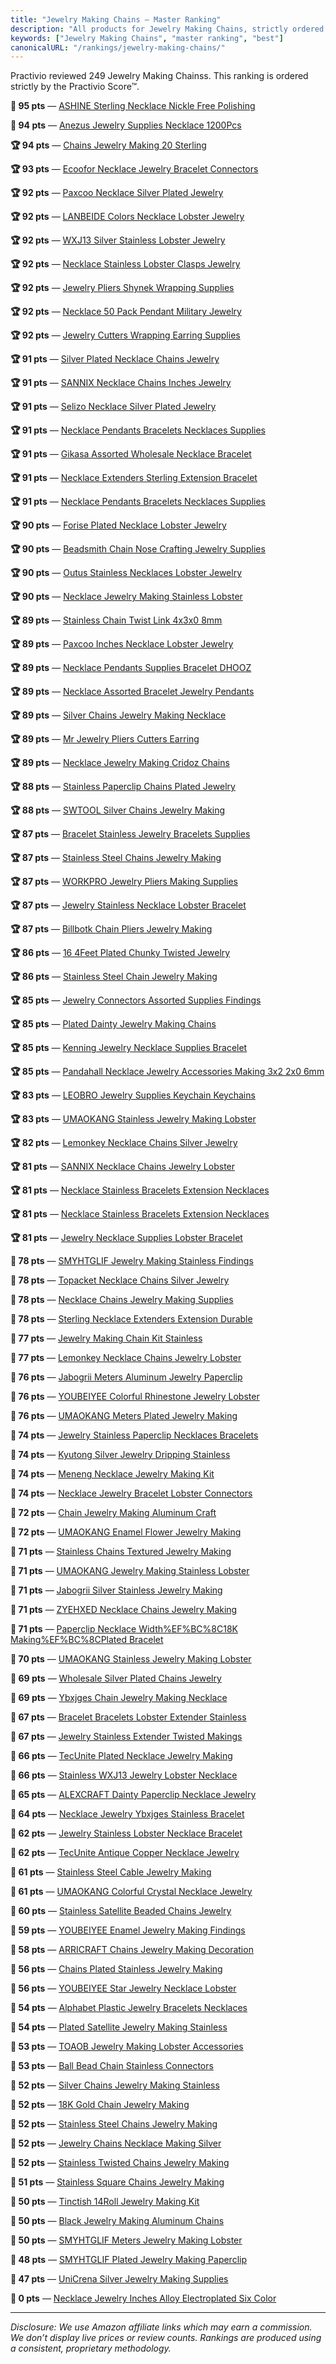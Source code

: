 ```yaml
---
title: "Jewelry Making Chains — Master Ranking"
description: "All products for Jewelry Making Chains, strictly ordered by the Practivio Score™."
keywords: ["Jewelry Making Chains", "master ranking", "best"]
canonicalURL: "/rankings/jewelry-making-chains/"
---
```


Practivio reviewed 249 Jewelry Making Chainss. This ranking is ordered strictly by the Practivio Score™.

**💎 95 pts** — [ASHINE Sterling Necklace Nickle Free Polishing](/products/ashine-sterling-necklace-nickle-free-polishing-B079JW6C7Y/)

**💎 94 pts** — [Anezus Jewelry Supplies Necklace 1200Pcs](/products/anezus-jewelry-supplies-necklace-1200pcs-B07DMMBY85/)

**🏆 94 pts** — [Chains Jewelry Making 20 Sterling](/products/chains-jewelry-making-20-sterling-B075ZRF6WH/)

**🏆 93 pts** — [Ecoofor Necklace Jewelry Bracelet Connectors](/products/ecoofor-necklace-jewelry-bracelet-connectors-B0C9V3HMBJ/)

**🏆 92 pts** — [Paxcoo Necklace Silver Plated Jewelry](/products/paxcoo-necklace-silver-plated-jewelry-B07RHRJF4H/)

**🏆 92 pts** — [LANBEIDE Colors Necklace Lobster Jewelry](/products/lanbeide-colors-necklace-lobster-jewelry-B083QGB6JZ/)

**🏆 92 pts** — [WXJ13 Silver Stainless Lobster Jewelry](/products/wxj13-silver-stainless-lobster-jewelry-B075FPDNFD/)

**🏆 92 pts** — [Necklace Stainless Lobster Clasps Jewelry](/products/necklace-stainless-lobster-clasps-jewelry-B07XPGJCZM/)

**🏆 92 pts** — [Jewelry Pliers Shynek Wrapping Supplies](/products/jewelry-pliers-shynek-wrapping-supplies-B07ZGFK411/)

**🏆 92 pts** — [Necklace 50 Pack Pendant Military Jewelry](/products/necklace-50-pack-pendant-military-jewelry-B01IEFQI4O/)

**🏆 92 pts** — [Jewelry Cutters Wrapping Earring Supplies](/products/jewelry-cutters-wrapping-earring-supplies-B08LL5MFSS/)

**🏆 91 pts** — [Silver Plated Necklace Chains Jewelry](/products/silver-plated-necklace-chains-jewelry-B07ZR52LXB/)

**🏆 91 pts** — [SANNIX Necklace Chains Inches Jewelry](/products/sannix-necklace-chains-inches-jewelry-B08SQPZ8WQ/)

**🏆 91 pts** — [Selizo Necklace Silver Plated Jewelry](/products/selizo-necklace-silver-plated-jewelry-B07RWJRBGC/)

**🏆 91 pts** — [Necklace Pendants Bracelets Necklaces Supplies](/products/necklace-pendants-bracelets-necklaces-supplies-B0B3JKWGL1/)

**🏆 91 pts** — [Gikasa Assorted Wholesale Necklace Bracelet](/products/gikasa-assorted-wholesale-necklace-bracelet-B097SFBSB4/)

**🏆 91 pts** — [Necklace Extenders Sterling Extension Bracelet](/products/necklace-extenders-sterling-extension-bracelet-B08RCL28KS/)

**🏆 91 pts** — [Necklace Pendants Bracelets Necklaces Supplies](/products/necklace-pendants-bracelets-necklaces-supplies-B09TW2X6S1/)

**🏆 90 pts** — [Forise Plated Necklace Lobster Jewelry](/products/forise-plated-necklace-lobster-jewelry-B07SPTC1FC/)

**🏆 90 pts** — [Beadsmith Chain Nose Crafting Jewelry Supplies](/products/beadsmith-chain-nose-crafting-jewelry-supplies-B00IP5O51W/)

**🏆 90 pts** — [Outus Stainless Necklaces Lobster Jewelry](/products/outus-stainless-necklaces-lobster-jewelry-B08FM62L5Z/)

**🏆 90 pts** — [Necklace Jewelry Making Stainless Lobster](/products/necklace-jewelry-making-stainless-lobster-B07Q8122LK/)

**🏆 89 pts** — [Stainless Chain Twist Link 4x3x0 8mm](/products/stainless-chain-twist-link-4x3x0-8mm-B0CHNX1XRT/)

**🏆 89 pts** — [Paxcoo Inches Necklace Lobster Jewelry](/products/paxcoo-inches-necklace-lobster-jewelry-B01KG14UIU/)

**🏆 89 pts** — [Necklace Pendants Supplies Bracelet DHOOZ](/products/necklace-pendants-supplies-bracelet-dhooz-B0B2PMS67N/)

**🏆 89 pts** — [Necklace Assorted Bracelet Jewelry Pendants](/products/necklace-assorted-bracelet-jewelry-pendants-B09ZP2N3NC/)

**🏆 89 pts** — [Silver Chains Jewelry Making Necklace](/products/silver-chains-jewelry-making-necklace-B0CCD8CHHS/)

**🏆 89 pts** — [Mr Jewelry Pliers Cutters Earring](/products/mr-jewelry-pliers-cutters-earring-B08BJBY96R/)

**🏆 89 pts** — [Necklace Jewelry Making Cridoz Chains](/products/necklace-jewelry-making-cridoz-chains-B07ZJ7F1D1/)

**🏆 88 pts** — [Stainless Paperclip Chains Plated Jewelry](/products/stainless-paperclip-chains-plated-jewelry-B0CHYLHD9L/)

**🏆 88 pts** — [SWTOOL Silver Chains Jewelry Making](/products/swtool-silver-chains-jewelry-making-B08RJFK8KB/)

**🏆 87 pts** — [Bracelet Stainless Jewelry Bracelets Supplies](/products/bracelet-stainless-jewelry-bracelets-supplies-B091CMN1BW/)

**🏆 87 pts** — [Stainless Steel Chains Jewelry Making](/products/stainless-steel-chains-jewelry-making-B0BD7T4FL1/)

**🏆 87 pts** — [WORKPRO Jewelry Pliers Making Supplies](/products/workpro-jewelry-pliers-making-supplies-B0B8QBVXXR/)

**🏆 87 pts** — [Jewelry Stainless Necklace Lobster Bracelet](/products/jewelry-stainless-necklace-lobster-bracelet-B0BFQYTLK6/)

**🏆 87 pts** — [Billbotk Chain Pliers Jewelry Making](/products/billbotk-chain-pliers-jewelry-making-B0C1MBPRDC/)

**🏆 86 pts** — [16 4Feet Plated Chunky Twisted Jewelry](/products/16-4feet-plated-chunky-twisted-jewelry-B08QVSPHK8/)

**🏆 86 pts** — [Stainless Steel Chain Jewelry Making](/products/stainless-steel-chain-jewelry-making-B0BXLXSV81/)

**🏆 85 pts** — [Jewelry Connectors Assorted Supplies Findings](/products/jewelry-connectors-assorted-supplies-findings-B0CLH7GTQV/)

**🏆 85 pts** — [Plated Dainty Jewelry Making Chains](/products/plated-dainty-jewelry-making-chains-B089K5GY1C/)

**🏆 85 pts** — [Kenning Jewelry Necklace Supplies Bracelet](/products/kenning-jewelry-necklace-supplies-bracelet-B0B1QBMHKN/)

**🏆 85 pts** — [Pandahall Necklace Jewelry Accessories Making 3x2 2x0 6mm](/products/pandahall-necklace-jewelry-accessories-making-3x2-2x0-6mm-B01HGF7SQU/)

**🏆 83 pts** — [LEOBRO Jewelry Supplies Keychain Keychains](/products/leobro-jewelry-supplies-keychain-keychains-B0CNH75Q5P/)

**🏆 83 pts** — [UMAOKANG Stainless Jewelry Making Lobster](/products/umaokang-stainless-jewelry-making-lobster-B0CGDM4D5S/)

**🏆 82 pts** — [Lemonkey Necklace Chains Silver Jewelry](/products/lemonkey-necklace-chains-silver-jewelry-B0CN9N5VHF/)

**🏆 81 pts** — [SANNIX Necklace Chains Jewelry Lobster](/products/sannix-necklace-chains-jewelry-lobster-B09CKHTNNX/)

**🏆 81 pts** — [Necklace Stainless Bracelets Extension Necklaces](/products/necklace-stainless-bracelets-extension-necklaces-B094R21JJK/)

**🏆 81 pts** — [Necklace Stainless Bracelets Extension Necklaces](/products/necklace-stainless-bracelets-extension-necklaces-B094QZCXQS/)

**🏆 81 pts** — [Jewelry Necklace Supplies Lobster Bracelet](/products/jewelry-necklace-supplies-lobster-bracelet-B0BP5CMFNH/)

**🛒 78 pts** — [SMYHTGLIF Jewelry Making Stainless Findings](/products/smyhtglif-jewelry-making-stainless-findings-B0D9GB3H9L/)

**🛒 78 pts** — [Topacket Necklace Chains Silver Jewelry](/products/topacket-necklace-chains-silver-jewelry-B0DNBHBF6M/)

**🛒 78 pts** — [Necklace Chains Jewelry Making Supplies](/products/necklace-chains-jewelry-making-supplies-B0CYXFXS25/)

**🛒 78 pts** — [Sterling Necklace Extenders Extension Durable](/products/sterling-necklace-extenders-extension-durable-B0C9SW73T1/)

**🛒 77 pts** — [Jewelry Making Chain Kit Stainless](/products/jewelry-making-chain-kit-stainless-B0CNG8M8DR/)

**🛒 77 pts** — [Lemonkey Necklace Chains Jewelry Lobster](/products/lemonkey-necklace-chains-jewelry-lobster-B0CNLPKDLC/)

**🛒 76 pts** — [Jabogrii Meters Aluminum Jewelry Paperclip](/products/jabogrii-meters-aluminum-jewelry-paperclip-B0D4LP3SWR/)

**🛒 76 pts** — [YOUBEIYEE Colorful Rhinestone Jewelry Lobster](/products/youbeiyee-colorful-rhinestone-jewelry-lobster-B0D3LJJZ9S/)

**🛒 76 pts** — [UMAOKANG Meters Plated Jewelry Making](/products/umaokang-meters-plated-jewelry-making-B0D8HWHVR7/)

**🛒 74 pts** — [Jewelry Stainless Paperclip Necklaces Bracelets](/products/jewelry-stainless-paperclip-necklaces-bracelets-B0DJ22VBD7/)

**🛒 74 pts** — [Kyutong Silver Jewelry Dripping Stainless](/products/kyutong-silver-jewelry-dripping-stainless-B0CYSZWBRS/)

**🛒 74 pts** — [Meneng Necklace Jewelry Making Kit](/products/meneng-necklace-jewelry-making-kit-B0FG7VBL63/)

**🛒 74 pts** — [Necklace Jewelry Bracelet Lobster Connectors](/products/necklace-jewelry-bracelet-lobster-connectors-B0F9Y1TK38/)

**🛒 72 pts** — [Chain Jewelry Making Aluminum Craft](/products/chain-jewelry-making-aluminum-craft-B0D5LX27Q7/)

**🛒 72 pts** — [UMAOKANG Enamel Flower Jewelry Making](/products/umaokang-enamel-flower-jewelry-making-B0D7BW3KRK/)

**🛒 71 pts** — [Stainless Chains Textured Jewelry Making](/products/stainless-chains-textured-jewelry-making-B0FGNMBNTC/)

**🛒 71 pts** — [UMAOKANG Jewelry Making Stainless Lobster](/products/umaokang-jewelry-making-stainless-lobster-B0DLZMNFSZ/)

**🛒 71 pts** — [Jabogrii Silver Stainless Jewelry Making](/products/jabogrii-silver-stainless-jewelry-making-B0F8B84ZPN/)

**🛒 71 pts** — [ZYEHXED Necklace Chains Jewelry Making](/products/zyehxed-necklace-chains-jewelry-making-B0DXL252PN/)

**🛒 71 pts** — [Paperclip Necklace Width%EF%BC%8C18K Making%EF%BC%8CPlated Bracelet](/products/paperclip-necklace-widthefbc8c18k-makingefbc8cplated-bracelet-B0F333RTBW/)

**🛒 70 pts** — [UMAOKANG Stainless Jewelry Making Lobster](/products/umaokang-stainless-jewelry-making-lobster-B0FDKDSHVC/)

**🛒 69 pts** — [Wholesale Silver Plated Chains Jewelry](/products/wholesale-silver-plated-chains-jewelry-B01LX0JS7R/)

**🛒 69 pts** — [Ybxjges Chain Jewelry Making Necklace](/products/ybxjges-chain-jewelry-making-necklace-B0D7D4HDC3/)

**🛒 67 pts** — [Bracelet Bracelets Lobster Extender Stainless](/products/bracelet-bracelets-lobster-extender-stainless-B08YR6NVFS/)

**🛒 67 pts** — [Jewelry Stainless Extender Twisted Makings](/products/jewelry-stainless-extender-twisted-makings-B07PM2RYNX/)

**🚫 66 pts** — [TecUnite Plated Necklace Jewelry Making](/products/tecunite-plated-necklace-jewelry-making-B07GKTZWGJ/)

**🚫 66 pts** — [Stainless WXJ13 Jewelry Lobster Necklace](/products/stainless-wxj13-jewelry-lobster-necklace-B075FLK6JF/)

**🚫 65 pts** — [ALEXCRAFT Dainty Paperclip Necklace Jewelry](/products/alexcraft-dainty-paperclip-necklace-jewelry-B088WRJF41/)

**🚫 64 pts** — [Necklace Jewelry Ybxjges Stainless Bracelet](/products/necklace-jewelry-ybxjges-stainless-bracelet-B09WN4XGXF/)

**🚫 62 pts** — [Jewelry Stainless Lobster Necklace Bracelet](/products/jewelry-stainless-lobster-necklace-bracelet-B088H1C16Z/)

**🚫 62 pts** — [TecUnite Antique Copper Necklace Jewelry](/products/tecunite-antique-copper-necklace-jewelry-B07FNR3G23/)

**🚫 61 pts** — [Stainless Steel Cable Jewelry Making](/products/stainless-steel-cable-jewelry-making-B07C4DF2NN/)

**🚫 61 pts** — [UMAOKANG Colorful Crystal Necklace Jewelry](/products/umaokang-colorful-crystal-necklace-jewelry-B0CQ4MLQCD/)

**🚫 60 pts** — [Stainless Satellite Beaded Chains Jewelry](/products/stainless-satellite-beaded-chains-jewelry-B0BMZX1NBZ/)

**🚫 59 pts** — [YOUBEIYEE Enamel Jewelry Making Findings](/products/youbeiyee-enamel-jewelry-making-findings-B0D1XSZC15/)

**🚫 58 pts** — [ARRICRAFT Chains Jewelry Making Decoration](/products/arricraft-chains-jewelry-making-decoration-B07HVVPX2Y/)

**🚫 56 pts** — [Chains Plated Stainless Jewelry Making](/products/chains-plated-stainless-jewelry-making-B0D8HZC1PD/)

**🚫 56 pts** — [YOUBEIYEE Star Jewelry Necklace Lobster](/products/youbeiyee-star-jewelry-necklace-lobster-B0C1BV48DL/)

**🚫 54 pts** — [Alphabet Plastic Jewelry Bracelets Necklaces](/products/alphabet-plastic-jewelry-bracelets-necklaces-B0FGTV45Q1/)

**🚫 54 pts** — [Plated Satellite Jewelry Making Stainless](/products/plated-satellite-jewelry-making-stainless-B0DGGDTX6L/)

**🚫 53 pts** — [TOAOB Jewelry Making Lobster Accessories](/products/toaob-jewelry-making-lobster-accessories-B07NMQYHHN/)

**🚫 53 pts** — [Ball Bead Chain Stainless Connectors](/products/ball-bead-chain-stainless-connectors-B0CFTKB171/)

**🚫 52 pts** — [Silver Chains Jewelry Making Stainless](/products/silver-chains-jewelry-making-stainless-B0D5LXVYJY/)

**🚫 52 pts** — [18K Gold Chain Jewelry Making](/products/18k-gold-chain-jewelry-making-B0DRVJWJ5T/)

**🚫 52 pts** — [Stainless Steel Chains Jewelry Making](/products/stainless-steel-chains-jewelry-making-B0D5LXF14H/)

**🚫 52 pts** — [Jewelry Chains Necklace Making Silver](/products/jewelry-chains-necklace-making-silver-B0DJWDMDP3/)

**🚫 52 pts** — [Stainless Twisted Chains Jewelry Making](/products/stainless-twisted-chains-jewelry-making-B0F43PYT8R/)

**🚫 51 pts** — [Stainless Square Chains Jewelry Making](/products/stainless-square-chains-jewelry-making-B0DQDC55CN/)

**🚫 50 pts** — [Tinctish 14Roll Jewelry Making Kit](/products/tinctish-14roll-jewelry-making-kit-B0F215C2BK/)

**🚫 50 pts** — [Black Jewelry Making Aluminum Chains](/products/black-jewelry-making-aluminum-chains-B0F83HCV7Z/)

**🚫 50 pts** — [SMYHTGLIF Meters Jewelry Making Lobster](/products/smyhtglif-meters-jewelry-making-lobster-B0F93DPD8V/)

**🚫 48 pts** — [SMYHTGLIF Plated Jewelry Making Paperclip](/products/smyhtglif-plated-jewelry-making-paperclip-B0DFWB1599/)

**🚫 47 pts** — [UniCrena Silver Jewelry Making Supplies](/products/unicrena-silver-jewelry-making-supplies-B0DXL2GKXP/)

**🚫 0 pts** — [Necklace Jewelry Inches Alloy Electroplated Six Color](/products/necklace-jewelry-inches-alloy-electroplated-six-color-B0FDGKG6SR/)

---
_Disclosure: We use Amazon affiliate links which may earn a commission. We don’t display live prices or review counts. Rankings are produced using a consistent, proprietary methodology._

